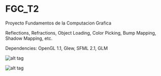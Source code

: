 FGC_T2
======

Proyecto Fundamentos de la Computacion Grafica

Reflections, Refractions, Object Loading, Color Picking, Bump Mapping, Shadow Mapping, etc.

Dependencies: OpenGL 1.1, Glew, SFML 2.1, GLM

![alt tag](http://i.imgur.com/jFKkoJx.png)

![alt tag](http://i.imgur.com/fWzno37.png)

